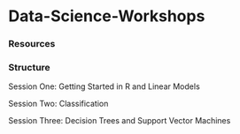 # Data-Science-Workshops

### Resources

### Structure

Session One: Getting Started in R and Linear Models

Session Two: Classification

Session Three: Decision Trees and Support Vector Machines
